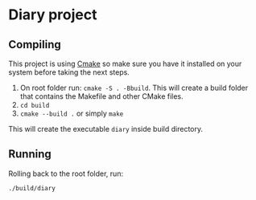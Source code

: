 # Diary project

## Compiling

This project is using [Cmake](https://cmake.org/) so make sure you have it installed on your system before taking the next steps.

1. On root folder run: `cmake -S . -Bbuild`. This will create a build folder that contains the Makefile and other CMake files.
2. `cd build`
3. `cmake --build .` or simply `make`

This will create the executable `diary` inside build directory.

## Running

Rolling back to the root folder, run:

```
./build/diary
```